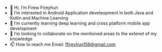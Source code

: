 - 👋 Hi, I’m Firew Fireyhun
- 👀 I’m interested in Android Application develeopment in both Java and Kotlin and Machine Learning
- 🌱 I’m currently learning deep learning and cross platform mobile app development
- 💞️ I’m looking to collaborate on the mentioned areas to the extenet of my knowledge
- 📫 How to reach me Email: ffireyhun156@gmail.com

<!---
FruitNinja156/FruitNinja156 is a ✨ special ✨ repository because its `README.md` (this file) appears on your GitHub profile.
You can click the Preview link to take a look at your changes.
--->
